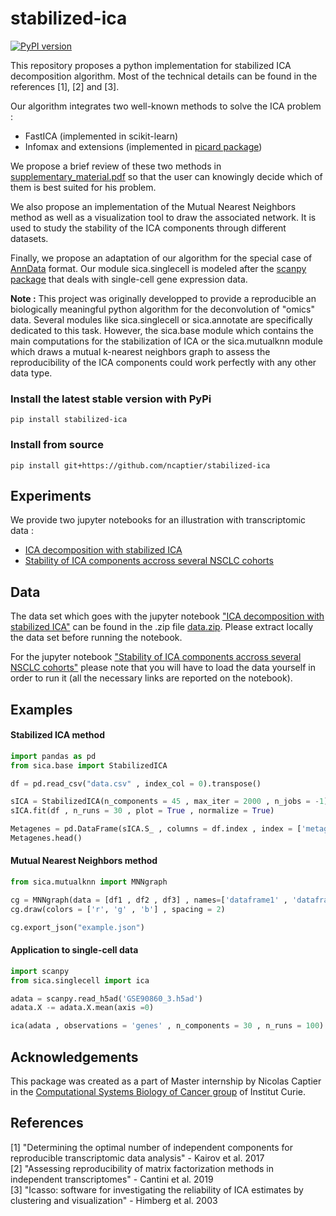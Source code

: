 # stabilized-ica
[![PyPI version](https://badge.fury.io/py/stabilized-ica.svg)](https://badge.fury.io/py/stabilized-ica)   

This repository proposes a python implementation for stabilized ICA decomposition algorithm. Most of the technical details can be found in the references [1], [2] and [3].    

Our algorithm integrates two well-known methods to solve the ICA problem :
* FastICA (implemented in scikit-learn)
* Infomax and extensions (implemented in [picard package](https://pierreablin.github.io/picard/))     

We propose a brief review of these two methods in [supplementary_material.pdf](documentation/supplementary_material.pdf) so that the user can knowingly decide which of them is best suited for his problem.   
   
We also propose an implementation of the Mutual Nearest Neighbors method as well as a visualization tool to draw the associated network. It is used to study the stability of the ICA components through different datasets.   

Finally, we propose an adaptation of our algorithm for the special case of [AnnData](https://anndata.readthedocs.io/en/latest/anndata.AnnData.html) format. Our module sica.singlecell is modeled after the [scanpy package](https://scanpy.readthedocs.io/en/stable/) that deals with single-cell gene expression data.

**Note :** This project was originally developped to provide a reproducible an biologically meaningful python algorithm for the deconvolution of "omics" data. Several modules like sica.singlecell or sica.annotate are specifically dedicated to this task. However, the sica.base module which contains the main computations for the stabilization of ICA or the sica.mutualknn module which draws a mutual k-nearest neighbors graph to assess the reproducibility of the ICA components could work perfectly with any other data type.

### Install the latest stable version with PyPi
```
pip install stabilized-ica
```

### Install from source
```
pip install git+https://github.com/ncaptier/stabilized-ica
```

## Experiments

We provide two jupyter notebooks for an illustration with transcriptomic data :
* [ICA decomposition with stabilized ICA](https://github.com/ncaptier/stabilized-ica/blob/master/examples/transcriptomic_ICA.ipynb)
* [Stability of ICA components accross several NSCLC cohorts](https://github.com/ncaptier/stabilized-ica/blob/master/examples/stability_study.ipynb)

## Data

The data set which goes with the jupyter notebook ["ICA decomposition with stabilized ICA"](https://github.com/ncaptier/stabilized-ica/blob/master/examples/transcriptomic_ICA.ipynb) can be found in the .zip file [data.zip](https://github.com/ncaptier/stabilized-ica/blob/master/examples/data.zip). Please extract locally the data set before running the notebook.   

For the jupyter notebook ["Stability of ICA components accross several NSCLC cohorts"](https://github.com/ncaptier/stabilized-ica/blob/master/examples/stability_study.ipynb) please note that you will have to load the data yourself in order to run it (all the necessary links are reported on the notebook).

## Examples 

#### Stabilized ICA method

```python
import pandas as pd
from sica.base import StabilizedICA

df = pd.read_csv("data.csv" , index_col = 0).transpose()

sICA = StabilizedICA(n_components = 45 , max_iter = 2000 , n_jobs = -1)
sICA.fit(df , n_runs = 30 , plot = True , normalize = True)

Metagenes = pd.DataFrame(sICA.S_ , columns = df.index , index = ['metagene ' + str(i) for i in range(sICA.S_.shape[0])])
Metagenes.head()
```

#### Mutual Nearest Neighbors method

```python
from sica.mutualknn import MNNgraph

cg = MNNgraph(data = [df1 , df2 , df3] , names=['dataframe1' , 'dataframe2' , 'dataframe3'] , k=1)
cg.draw(colors = ['r', 'g' , 'b'] , spacing = 2)

cg.export_json("example.json")
```

#### Application to single-cell data

```python
import scanpy
from sica.singlecell import ica

adata = scanpy.read_h5ad('GSE90860_3.h5ad')
adata.X -= adata.X.mean(axis =0)

ica(adata , observations = 'genes' , n_components = 30 , n_runs = 100)
```

## Acknowledgements

This package was created as a part of Master internship by Nicolas Captier in the [Computational Systems Biology of Cancer group](http://sysbio.curie.fr) of Institut Curie.

## References

[1] "Determining the optimal number of independent components for reproducible transcriptomic data analysis" - Kairov et al. 2017   
[2] "Assessing reproducibility of matrix factorization methods in independent transcriptomes" - Cantini et al. 2019    
[3] "Icasso: software for investigating the reliability of ICA estimates by clustering and visualization" - Himberg et al. 2003
